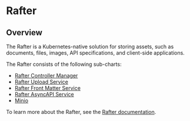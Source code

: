 # Rafter

## Overview

The Rafter is a Kubernetes-native solution for storing assets, such as documents, files, images, API specifications, and client-side applications.

The Rafter consists of the following sub-charts:

- [Rafter Controller Manager](charts/rafter-controller-manager/README.md)
- [Rafter Upload Service](charts/rafter-upload-service/README.md)
- [Rafter Front Matter Service](charts/rafter-front-matter-service/README.md)
- [Rafter AsyncAPI Service](charts/rafter-asyncapi-service/README.md)
- [Minio](./charts/minio/README.md)

To learn more about the Rafter, see the [Rafter documentation](https://kyma-project.io/docs/components/rafter).
